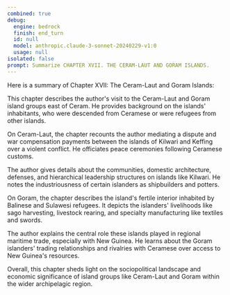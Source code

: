 ```yaml
---
combined: true
debug:
  engine: bedrock
  finish: end_turn
  id: null
  model: anthropic.claude-3-sonnet-20240229-v1:0
  usage: null
isolated: false
prompt: Summarize CHAPTER XVII. THE CERAM-LAUT AND GORAM ISLANDS.
---
```

Here is a summary of Chapter XVII: The Ceram-Laut and Goram Islands:

This chapter describes the author's visit to the Ceram-Laut and Goram island groups east of Ceram. He provides background on the islands' inhabitants, who were descended from Ceramese or were refugees from other islands.

On Ceram-Laut, the chapter recounts the author mediating a dispute and war compensation payments between the islands of Kilwari and Keffing over a violent conflict. He officiates peace ceremonies following Ceramese customs.

The author gives details about the communities, domestic architecture, defenses, and hierarchical leadership structures on islands like Kilwari. He notes the industriousness of certain islanders as shipbuilders and potters.

On Goram, the chapter describes the island's fertile interior inhabited by Balinese and Sulawesi refugees. It depicts the islanders' livelihoods like sago harvesting, livestock rearing, and specialty manufacturing like textiles and swords.

The author explains the central role these islands played in regional maritime trade, especially with New Guinea. He learns about the Goram islanders' trading relationships and rivalries with Ceramese over access to New Guinea's resources.

Overall, this chapter sheds light on the sociopolitical landscape and economic significance of island groups like Ceram-Laut and Goram within the wider archipelagic region.